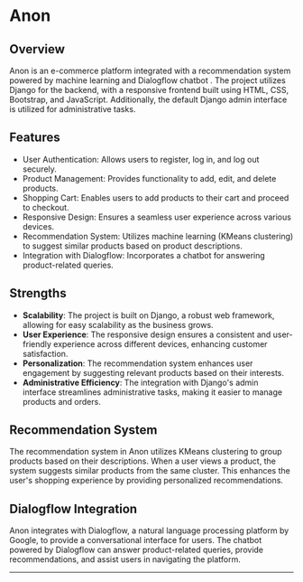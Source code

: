 

# Anon

## Overview
Anon is an e-commerce platform integrated with a recommendation system powered by machine learning and Dialogflow chatbot . The project utilizes Django for the backend, with a responsive frontend built using HTML, CSS, Bootstrap, and JavaScript. Additionally, the default Django admin interface is utilized for administrative tasks.

## Features
- User Authentication: Allows users to register, log in, and log out securely.
- Product Management: Provides functionality to add, edit, and delete products.
- Shopping Cart: Enables users to add products to their cart and proceed to checkout.
- Responsive Design: Ensures a seamless user experience across various devices.
- Recommendation System: Utilizes machine learning (KMeans clustering) to suggest similar products based on product descriptions.
- Integration with Dialogflow: Incorporates a chatbot for answering product-related queries.

## Strengths
- **Scalability**: The project is built on Django, a robust web framework, allowing for easy scalability as the business grows.
- **User Experience**: The responsive design ensures a consistent and user-friendly experience across different devices, enhancing customer satisfaction.
- **Personalization**: The recommendation system enhances user engagement by suggesting relevant products based on their interests.
- **Administrative Efficiency**: The integration with Django's admin interface streamlines administrative tasks, making it easier to manage products and orders.

## Recommendation System
The recommendation system in Anon utilizes KMeans clustering to group products based on their descriptions. When a user views a product, the system suggests similar products from the same cluster. This enhances the user's shopping experience by providing personalized recommendations.

## Dialogflow Integration
Anon integrates with Dialogflow, a natural language processing platform by Google, to provide a conversational interface for users. The chatbot powered by Dialogflow can answer product-related queries, provide recommendations, and assist users in navigating the platform.

---
